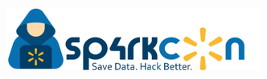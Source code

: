 ![Sp4rkCon Logo](https://github.com/sp4rkcon/sp4rkcon.github.io/blob/master/Final-Sp4rkCon-Jeffs-png.png)
